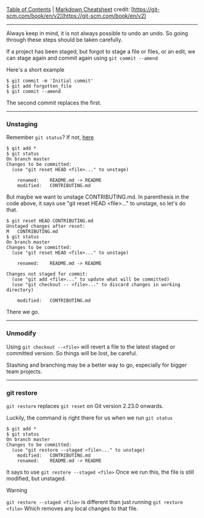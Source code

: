 [Table of Contents](README.md) | [Markdown Cheatsheet](/Markdown%20Cheatsheet.md)
credit: [https://git-scm.com/book/en/v2](https://git-scm.com/book/en/v2)

___

Always keep in mind, it is not always possible to undo an undo. So going through these steps should be taken carefully.

If a project has been staged, but forgot to stage a file or files, or an edit, we can stage again and commit again using 
`git commit --amend`

Here's a short example
```console
$ git commit -m 'Initial commit'
$ git add forgotten_file
$ git commit --amend
```

The second commit replaces the first.
___

### Unstaging

Remember `git status`? If not, [here](git-started.md#git%20status)

```console
$ git add *
$ git status
On branch master
Changes to be committed:
  (use "git reset HEAD <file>..." to unstage)

    renamed:    README.md -> README
    modified:   CONTRIBUTING.md
```

But maybe we want to unstage CONTRIBUTING.md. In parenthesis in the code above, it says use "git reset HEAD \<file\>..." to unstage, so let's do that.

```console
$ git reset HEAD CONTRIBUTING.md
Unstaged changes after reset:
M	CONTRIBUTING.md
$ git status
On branch master
Changes to be committed:
  (use "git reset HEAD <file>..." to unstage)

    renamed:    README.md -> README

Changes not staged for commit:
  (use "git add <file>..." to update what will be committed)
  (use "git checkout -- <file>..." to discard changes in working directory)

    modified:   CONTRIBUTING.md
```

There we go.

____

### Unmodify

Using `git checkout --<file>` will revert a file to the latest staged or committed version. So things will be lost, be careful.

Stashing and branching may be a better way to go, especially for bigger team projects.

___
### git restore

`git restore` replaces `git reset` on Git version 2.23.0 onwards.

Luckily, the command is right there for us when we run `git status`
```console
$ git add *
$ git status
On branch master
Changes to be committed:
  (use "git restore --staged <file>..." to unstage)
	modified:   CONTRIBUTING.md
	renamed:    README.md -> README
```

It says to use `git restore --staged <file>`
Once we run this, the file is still modified, but unstaged.

> [!WARNING]
> `git restore --staged <file>` is different than just running `git restore <file>` Which removes any local changes to that file.




